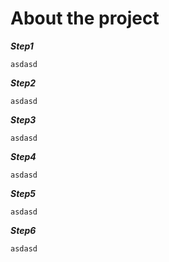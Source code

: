 # About the project

***Step1***
```
asdasd
```

***Step2***
```
asdasd
```


***Step3***
```
asdasd
```



***Step4***
```
asdasd
```


***Step5***
```
asdasd
```

***Step6***
```
asdasd
```